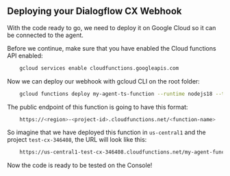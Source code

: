 ## Deploying your Dialogflow CX Webhook

With the code ready to go, we need to deploy it on Google Cloud so it can be connected to the agent.

Before we continue, make sure that you have enabled the Cloud functions API enabled:

```bash
    gcloud services enable cloudfunctions.googleapis.com
```

Now we can deploy our webhook with gcloud CLI on the root folder:

```bash
    gcloud functions deploy my-agent-ts-function --runtime nodejs18 --trigger-http --entry-point HandleWebhookRequest
```

The public endpoint of this function is going to have this format:
```bash
    https://<region>-<project-id>.cloudfunctions.net/<function-name>
```

So imagine that we have deployed this function in `us-central1` and the project `test-cx-346408`, the URL will look like this:
```bash
    https://us-central1-test-cx-346408.cloudfunctions.net/my-agent-function
```

Now the code is ready to be tested on the Console!